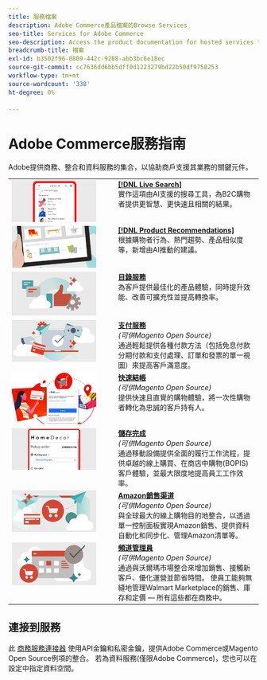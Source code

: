 ```yaml
---
title: 服務檔案
description: Adobe Commerce產品檔案的Browse Services
seo-title: Services for Adobe Commerce
seo-description: Access the product documentation for hosted services that help Adobe Commerce and Magento Open Source merchants support key components of their business.
breadcrumb-title: 檔案
exl-id: b3502f96-0809-442c-9208-abb3bc6e18ec
source-git-commit: cc7636dd6bb5dff0d1223279bd22b50df9758253
workflow-type: tm+mt
source-wordcount: '338'
ht-degree: 0%

---
```


# Adobe Commerce服務指南

Adobe提供商務、整合和資料服務的集合，以協助商戶支援其業務的關鍵元件。

<table>
<tr>
  <td valign="top" width="200">
      <img alt="[!DNL Live Search]" src="assets/live-search.png" width="170px"/></td>
   <td valign="top"><a href="https://experienceleague.adobe.com/docs/commerce-merchant-services/live-search/overview.html"><strong>[!DNL Live Search]</strong></a>  
    <div>實作這項由AI支援的搜尋工具，為B2C購物者提供更智慧、更快速且相關的結果。</div>
  </td>
   </tr>
<tr>
   <td valign="top" width="200">
       <img alt="[!UICONTROL Product Recommendations]" src="assets/product-recs.png" width="170px"/></td>
   <td valign="top">
   <a href="https://experienceleague.adobe.com/docs/commerce-merchant-services/product-recommendations/overview.html"><strong>[!DNL Product Recommendations]</strong></a>
    <div>根據購物者行為、熱門趨勢、產品相似度等，新增由AI推動的建議。</div>
  </td>
   </tr>
<tr>
    <td valign="top" width="200px">
       <img alt="目錄服務" src="assets/catalog-service.png" width="170px"></td>
   <td valign="top"><a href="https://experienceleague.adobe.com/docs/commerce-merchant-services/catalog-service/guide-overview.html"> <strong>目錄服務</strong></a> <br>
    <div>為客戶提供最佳化的產品體驗，同時提升效能、改善可擴充性並提高轉換率。</div>
  </td>
   </tr>
<tr>
  <td valign="top" width="200px">
    <img alt="支付服務" src="assets/payment-services.png" width="170px"/></td>
   <td valign="top"><a href="https://experienceleague.adobe.com/docs/commerce-merchant-services/payment-services/guide-overview.html"><strong>支付服務</strong></a>  <br><em>(可供Magento Open Source)</em>
    <div>通過輕鬆提供各種付款方法（包括免息付款分期付款和支付處理、訂單和發票的單一視圖）來提高客戶滿意度。</div>
  </td>
    </tr>
<tr>
  <td valign="top" width="200px">
    <img alt="快速結帳" src="assets/quick-checkout.png" width="170px"/></td>
   <td valign="top"><a href="https://experienceleague.adobe.com/docs/commerce-merchant-services/quick-checkout/overview.html"><strong>快速結帳</strong></a>  <br><em>(可供Magento Open Source)</em>
    <div>提供快速且直覺的購物體驗，將一次性購物者轉化為忠誠的客戶持有人。</div>
  </td>
    </tr>
<tr>
    <td valign="top">
       <img alt="儲存完成" src="assets/store-fulfillment-landing-graphic.png" width="170px"/></td>
   <td valign="top"><a href="https://experienceleague.adobe.com/docs/commerce-merchant-services/store-fulfillment/guide-overview.html"> <strong>儲存完成</strong></a> <br><em>(可供Magento Open Source)</em>
    <div>通過移動設備提供全面的履行工作流程，提供卓越的線上購買、在商店中購物(BOPIS)客戶體驗，並最大限度地提高員工工作效率。</div>
  </td>
   </tr>
<tr>
    <td valign="top" width="200px">
       <img alt="Amazon Sales Channel" src="assets/amazon-channel.png" width="170px"></td>
   <td valign="top"><a href="https://experienceleague.adobe.com/docs/commerce-channels/amazon/guide-overview.html"> <strong>Amazon銷售渠道</strong></a> <br><em>(可供Magento Open Source)</em>
    <div>與全球最大的線上購物目的地整合，以透過單一控制面板實現Amazon銷售、提供資料自動化和同步化、管理Amazon清單等。</div>
  </td>
   </tr>
<tr>
    <td valign="top">
       <img alt="[!DNL Channel manager]" src="assets/channel-manager.png" width="170px"></td>
   <td valign="top"><a href="https://experienceleague.adobe.com/docs/commerce-channels/channel-manager/guide-overview.html"> <strong>頻道管理員</strong></a> <br><em>(可供Magento Open Source)</em>
    <div>通過與沃爾瑪市場整合來增加銷售、接觸新客戶、優化運營並節省時間。 使員工能夠無縫地管理Walmart Marketplace的銷售、庫存和定價 — 所有這些都在商務中。</div>
  </td>
   </tr>
</table>

## 連接到服務

此 [商務服務連接器](saas.md) 使用API金鑰和私密金鑰，提供Adobe Commerce或Magento Open Source例項的整合。 若為資料服務(僅限Adobe Commerce)，您也可以在設定中指定資料空間。
